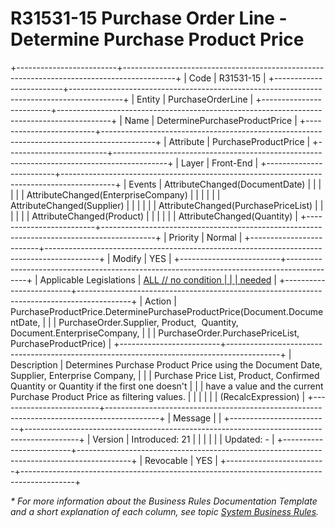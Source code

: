 # R31531-15 Purchase Order Line - Determine Purchase Product Price
+-------------------------+-------------------------------------------------------------------------------------------+
| Code                    | R31531-15                                                                                 |
+-------------------------+-------------------------------------------------------------------------------------------+
| Entity                  | PurchaseOrderLine                                                                         |
+-------------------------+-------------------------------------------------------------------------------------------+
| Name                    | DeterminePurchaseProductPrice                                                             |
+-------------------------+-------------------------------------------------------------------------------------------+
| Attribute               | PurchaseProductPrice                                                                      |
+-------------------------+-------------------------------------------------------------------------------------------+
| Layer                   | Front-End                                                                                 |
+-------------------------+-------------------------------------------------------------------------------------------+
| Events                  | AttributeChanged(DocumentDate)                                                            |
|                         |                                                                                           |
|                         | AttributeChanged(EnterpriseCompany)                                                       |
|                         |                                                                                           |
|                         | AttributeChanged(Supplier)                                                                |
|                         |                                                                                           |
|                         | AttributeChanged(PurchasePriceList)                                                       |
|                         |                                                                                           |
|                         | AttributeChanged(Product)                                                                 |
|                         |                                                                                           |
|                         | AttributeChanged(Quantity)                                                                |
+-------------------------+-------------------------------------------------------------------------------------------+
| Priority                | Normal                                                                                    |
+-------------------------+-------------------------------------------------------------------------------------------+
| Modify                  | YES                                                                                       |
+-------------------------+-------------------------------------------------------------------------------------------+
| Applicable Legislations | [ALL // no condition                                                                      |
|                         | needed](https://confluence.erp.net/display/techdoc/Country+Specific+Functionality)        |
+-------------------------+-------------------------------------------------------------------------------------------+
| Action                  | PurchaseProductPrice.DeterminePurchaseProductPrice(Document.DocumentDate,                 |
|                         | PurchaseOrder.Supplier, Product,  Quantity, Document.EnterpriseCompany,                   |
|                         | PurchaseOrder.PurchasePriceList, PurchaseProductPrice)                                    |
+-------------------------+-------------------------------------------------------------------------------------------+
| Description             | Determines Purchase Product Price using the Document Date, Supplier, Enterprise Company,  |
|                         | Purchase Price List, Product, Confirmed Quantity or Quantity if the first one doesn\'t    |
|                         | have a value and the current Purchase Product Price as filtering values.                  |
|                         |                                                                                           |
|                         | (RecalcExpression)                                                                        |
+-------------------------+-------------------------------------------------------------------------------------------+
| Message                 |                                                                                           |
+-------------------------+-------------------------------------------------------------------------------------------+
| Version                 | Introduced: 21                                                                            |
|                         |                                                                                           |
|                         | Updated: -                                                                                |
+-------------------------+-------------------------------------------------------------------------------------------+
| Revocable               | YES                                                                                       |
+-------------------------+-------------------------------------------------------------------------------------------+

*\* For more information about the Business Rules Documentation Template and a short explanation of each column, see
topic [System Business Rules](https://confluence.erp.net/display/techdoc/System+Business+Rules).*

  

  

